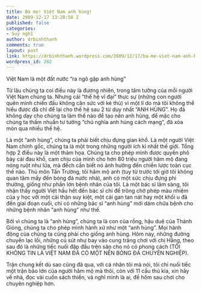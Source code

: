 ```yaml
---
title: Bà mẹ! Việt Nam anh hùng!
date: 2009-12-17 13:28:58 Z
published: false
categories:
- Suy nghĩ
author: drbinhthanh
comments: true
layout: post
link: https://drbinhthanh.wordpress.com/2009/12/17/ba-me-viet-nam-anh-hung/
wordpress_id: 282
---
```


Việt Nam là một đất nước “ra ngõ gặp anh hùng”




Từ lâu chúng ta coi điều này là đương nhiên, trong tâm tưởng của mỗi người Việt Nam chúng ta. Nhưng cái “thế hệ vĩ đại” thực sự (những con người quên mình chiến đấu không cân sức với kẻ thù) vì một lí do mà tôi không thể hiểu được đã chỉ để lại cho thế hệ sau 2 từ duy nhất “ANH HÙNG”. Họ đã không dạy cho chúng ta làm thế nào để tạo nên anh hùng, để mặc cho chúng ta thấm nhuần tư tưởng “chủ nghĩa anh hùng cách mạng”, đã xóa mòn qua nhiều thế hệ.




Là một “anh hùng”, chúng ta phải biết chịu đựng gian khổ. Là một người Việt Nam chính gốc, chúng ta là một trong những người ích kỉ nhất thế giới. Tổng hợp 2 điều này là một thảm họa. Chúng ta cho phép mình được quyền phô bày cái đau khổ, cam chịu của mình cho hơn 80 triệu người hâm mộ đang nóng ruột như lửa, mà đếch cần biết nó ảnh hưởng đến chiến lược toàn cục thế nào. Thủ môn Tấn Trường, tôi hâm mộ anh (tuy từ trước tới giờ tôi không quan tâm mấy đến bóng đá nước nhà), anh có một sức chịu đựng phi thường, giống như phần lớn bệnh nhân của tôi. Là một bác sĩ lâm sàng, tôi nhận thấy người Việt hầu hết đến bác sĩ chỉ để trông chờ phép màu nhiệm của y học với một cái thận suy kiệt, một cái gan tan nát hay một khối u đã đến giai đoạn cuối, chỉ có những bác sĩ “anh hùng” mới dám chữa bệnh cho những bệnh nhân “anh hùng” như thế.




Bởi vì chúng ta là “anh hùng”, chúng ta là con của rồng, hậu duệ của Thánh Gióng, chúng ta cho phép mình hành xử như một “anh hùng”. Mọi hành động của chúng ta cũng phải cho giống anh hùng. Hôm nay, những đường chuyền lạc lối, những cú sút như bay vào cung trăng chơi với chị Hằng, theo sau đó là những tiếc nuối đập đầu trên sân cho nó có phong cách (TÔI KHÔNG TIN LÀ VIỆT NAM ĐÃ CÓ MỘT NỀN BÓNG ĐÁ CHUYÊN NGHIỆP).




Trận chung kết dù sao cũng đã qua, với cá nhân tôi mà nói, tôi chỉ nuối tiếc một trận bão lớn của người hâm mộ mà thôi, còn với 11 cầu thủ kia, xin hãy về nhà, đọc vài cuốn sách thiền, và nghĩ mình là ai, để hôm sau chơi cho chuyên nghiệp hơn.
